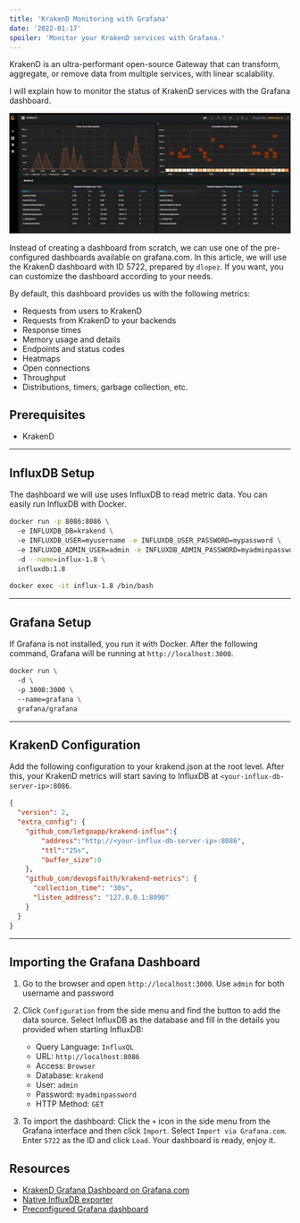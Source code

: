 ```yaml
---
title: 'KrakenD Monitoring with Grafana'
date: '2022-01-17'
spoiler: 'Monitor your KrakenD services with Grafana.'
---
```


KrakenD is an ultra-performant open-source Gateway that can transform, aggregate, or remove data from multiple services, with linear scalability.

I will explain how to monitor the status of KrakenD services with the Grafana dashboard.

![KrakenD Grafana Dashboard](./grafana-krakend.jpeg)

Instead of creating a dashboard from scratch, we can use one of the pre-configured dashboards available on grafana.com. In this article, we will use the KrakenD dashboard with ID 5722, prepared by `dlopez`. If you want, you can customize the dashboard according to your needs.

By default, this dashboard provides us with the following metrics:

- Requests from users to KrakenD
- Requests from KrakenD to your backends
- Response times
- Memory usage and details
- Endpoints and status codes
- Heatmaps
- Open connections
- Throughput
- Distributions, timers, garbage collection, etc.

## Prerequisites

- KrakenD

---

## InfluxDB Setup

The dashboard we will use uses InfluxDB to read metric data. You can easily run InfluxDB with Docker.

```bash
docker run -p 8086:8086 \ 
  -e INFLUXDB_DB=krakend \ 
  -e INFLUXDB_USER=myusername -e INFLUXDB_USER_PASSWORD=mypassword \ 
  -e INFLUXDB_ADMIN_USER=admin -e INFLUXDB_ADMIN_PASSWORD=myadminpassword \ 
  -d --name=influx-1.8 \ 
  influxdb:1.8 
```

```bash
docker exec -it influx-1.8 /bin/bash
```

---

## Grafana Setup

If Grafana is not installed, you run it with Docker. After the following command, Grafana will be running at `http://localhost:3000`.

```bash
docker run \ 
  -d \ 
  -p 3000:3000 \ 
  --name=grafana \ 
  grafana/grafana 
```

---

## KrakenD Configuration

Add the following configuration to your krakend.json at the root level. After this, your KrakenD metrics will start saving to InfluxDB at `<your-influx-db-server-ip>:8086`.

```json  
{
  "version": 2,
  "extra_config": {
    "github_com/letgoapp/krakend-influx":{
        "address":"http://<your-influx-db-server-ip>:8086",
        "ttl":"25s",
        "buffer_size":0
    },
    "github_com/devopsfaith/krakend-metrics": {
      "collection_time": "30s",
      "listen_address": "127.0.0.1:8090"
    }
  }
}
```

---

## Importing the Grafana Dashboard

1. Go to the browser and open `http://localhost:3000`. Use `admin` for both username and password

2. Click `Configuration` from the side menu and find the button to add the data source. Select InfluxDB as the database and fill in the details you provided when starting InfluxDB:

   - Query Language: `InfluxQL`
   - URL: `http://localhost:8086`
   - Access: `Browser`
   - Database: `krakend`
   - User: `admin`
   - Password: `myadminpassword`
   - HTTP Method: `GET`

3. To import the dashboard: Click the `+` icon in the side menu from the Grafana interface and then click `Import`. Select `Import via Grafana.com`. Enter `5722` as the ID and click `Load`. Your dashboard is ready, enjoy it.

## Resources

- [KrakenD Grafana Dashboard on Grafana.com](https://grafana.com/grafana/dashboards/5722)
- [Native InfluxDB exporter](https://www.krakend.io/docs/extended-metrics/influxdb/)
- [Preconfigured Grafana dashboard](https://www.krakend.io/docs/extended-metrics/grafana/)
